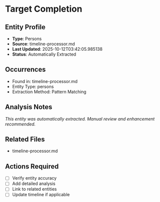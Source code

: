 # Target Completion

## Entity Profile
- **Type**: Persons
- **Source**: timeline-processor.md
- **Last Updated**: 2025-10-12T03:42:05.985138
- **Status**: Automatically Extracted

## Occurrences
- Found in: timeline-processor.md
- Entity Type: persons
- Extraction Method: Pattern Matching

## Analysis Notes
*This entity was automatically extracted. Manual review and enhancement recommended.*

## Related Files
- timeline-processor.md

## Actions Required
- [ ] Verify entity accuracy
- [ ] Add detailed analysis
- [ ] Link to related entities
- [ ] Update timeline if applicable
